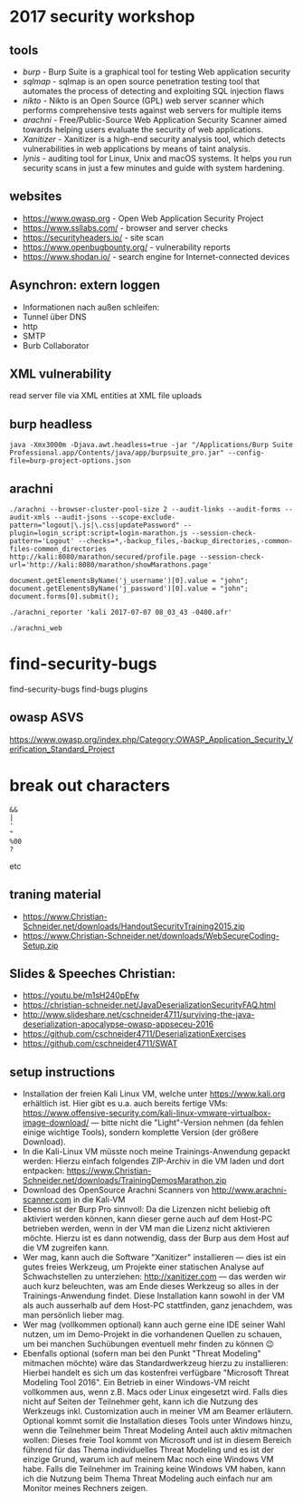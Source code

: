 # 2017 security workshop

## tools

- *burp* - Burp Suite is a graphical tool for testing Web application security
- *sqlmap* - sqlmap is an open source penetration testing tool that automates the process of detecting and exploiting SQL injection flaws
- *nikto* - Nikto is an Open Source (GPL) web server scanner which performs comprehensive tests against web servers for multiple items
- *arachni* - Free/Public-Source Web Application Security Scanner aimed towards helping users evaluate the security of web applications.
- *Xanitizer* - Xanitizer is a high-end security analysis tool, which detects vulnerabilities in web applications by means of taint analysis.
- *lynis* - auditing tool for Linux, Unix and macOS systems. It helps you run security scans in just a few minutes and guide with system hardening.

## websites

- <https://www.owasp.org> - Open Web Application Security Project
- <https://www.ssllabs.com/> - browser and server checks
- <https://securityheaders.io/> - site scan
- <https://www.openbugbounty.org/> - vulnerability reports
- <https://www.shodan.io/> - search engine for Internet-connected devices

## Asynchron: extern loggen
- Informationen nach außen schleifen:
- Tunnel über DNS
- http
- SMTP
- Burb Collaborator

## XML vulnerability

read server file via XML entities at XML file uploads


## burp headless

    java -Xmx3000m -Djava.awt.headless=true -jar "/Applications/Burp Suite Professional.app/Contents/java/app/burpsuite_pro.jar" --config-file=burp-project-options.json

## arachni

    ./arachni --browser-cluster-pool-size 2 --audit-links --audit-forms --audit-xmls --audit-jsons --scope-exclude-pattern="logout|\.js|\.css|updatePassword" --plugin=login_script:script=login-marathon.js --session-check-pattern='Logout' --checks=*,-backup_files,-backup_directories,-common-files-common_directories http://kali:8080/marathon/secured/profile.page --session-check-url='http://kali:8080/marathon/showMarathons.page'

    document.getElementsByName('j_username')[0].value = "john";
    document.getElementsByName('j_password')[0].value = "john";
    document.forms[0].submit();

    ./arachni_reporter 'kali 2017-07-07 08_03_43 -0400.afr'

    ./arachni_web


# find-security-bugs

find-security-bugs find-bugs plugins

## owasp ASVS

<https://www.owasp.org/index.php/Category:OWASP_Application_Security_Verification_Standard_Project>

# break out characters

    &&
    |
    '
    "
    %00
    ?

etc

## traning material

- <https://www.Christian-Schneider.net/downloads/HandoutSecurityTraining2015.zip>
- <https://www.Christian-Schneider.net/downloads/WebSecureCoding-Setup.zip>

## Slides & Speeches Christian:

- <https://youtu.be/m1sH240pEfw>
- <https://christian-schneider.net/JavaDeserializationSecurityFAQ.html>
- <http://www.slideshare.net/cschneider4711/surviving-the-java-deserialization-apocalypse-owasp-appseceu-2016>
- <https://github.com/cschneider4711/DeserializationExercises>
- <https://github.com/cschneider4711/SWAT>

## setup instructions

- Installation der freien Kali Linux VM, welche unter https://www.kali.org erhältlich ist. Hier gibt es u.a. auch bereits fertige VMs: https://www.offensive-security.com/kali-linux-vmware-virtualbox-image-download/ — bitte nicht die "Light"-Version nehmen (da fehlen einige wichtige Tools), sondern komplette Version (der größere Download).
- In die Kali-Linux VM müsste noch meine Trainings-Anwendung gepackt werden: Hierzu einfach folgendes ZIP-Archiv in die VM laden und dort entpacken: https://www.Christian-Schneider.net/downloads/TrainingDemosMarathon.zip
- Download des OpenSource Arachni Scanners von http://www.arachni-scanner.com in die Kali-VM
- Ebenso ist der Burp Pro sinnvoll: Da die Lizenzen nicht beliebig oft aktiviert werden können, kann dieser gerne auch auf dem Host-PC betrieben werden, wenn in der VM man die Lizenz nicht aktivieren möchte. Hierzu ist es dann notwendig, dass der Burp aus dem Host auf die VM zugreifen kann.
- Wer mag, kann auch die Software "Xanitizer" installieren — dies ist ein gutes freies Werkzeug, um Projekte einer statischen Analyse auf Schwachstellen zu unterziehen: http://xanitizer.com — das werden wir auch kurz beleuchten, was am Ende dieses Werkzeug so alles in der Trainings-Anwendung findet. Diese Installation kann sowohl in der VM als auch ausserhalb auf dem Host-PC stattfinden, ganz jenachdem, was man persönlich lieber mag.
- Wer mag (vollkommen optional) kann auch gerne eine IDE seiner Wahl nutzen, um im Demo-Projekt in die vorhandenen Quellen zu schauen, um bei manchen Suchübungen eventuell mehr finden zu können 😉
- Ebenfalls optional (sofern man bei den Punkt "Threat Modeling" mitmachen möchte) wäre das Standardwerkzeug hierzu zu installieren: Hierbei handelt es sich um das kostenfrei verfügbare "Microsoft Threat Modeling Tool 2016". Ein Betrieb in einer Windows-VM reicht vollkommen aus, wenn z.B. Macs oder Linux eingesetzt wird. Falls dies nicht auf Seiten der Teilnehmer geht, kann ich die Nutzung des Werkzeugs inkl. Customization auch in meiner VM am Beamer erläutern. Optional kommt somit die Installation dieses Tools unter Windows hinzu, wenn die Teilnehmer beim Threat Modeling Anteil auch aktiv mitmachen wollen: Dieses freie Tool kommt von Microsoft und ist in diesem Bereich führend für das Thema individuelles Threat Modeling und es ist der einzige Grund, warum ich auf meinem Mac noch eine Windows VM habe. Falls die Teilnehmer im Training keine Windows VM haben, kann ich die Nutzung beim Thema Threat Modeling auch einfach nur am Monitor meines Rechners zeigen.

